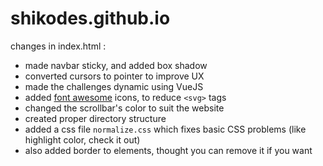 # shikodes.github.io
changes in index.html : 
- made navbar sticky, and added box shadow
- converted cursors to pointer to improve UX
- made the challenges dynamic using VueJS
- added [font awesome](https://fontawesome.com) icons, to reduce `<svg>` tags
- changed the scrollbar's color to suit the website
- created proper directory structure
- added a css file `normalize.css` which fixes basic CSS problems (like highlight color, check it out)
- also added border to elements, thought you can remove it if you want
